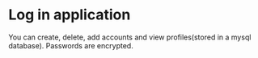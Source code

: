 # Log in application
You can create, delete, add accounts and view profiles(stored in a mysql database). Passwords are encrypted.
